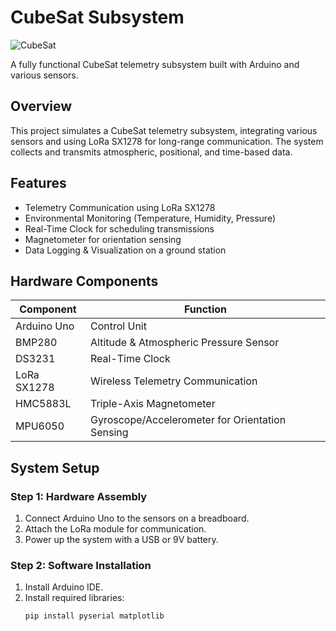 # CubeSat Subsystem

![CubeSat](https://example.com/cubesat_image.png)

A fully functional CubeSat telemetry subsystem built with Arduino and various sensors.

## Overview

This project simulates a CubeSat telemetry subsystem, integrating various sensors and using LoRa SX1278 for long-range communication. The system collects and transmits atmospheric, positional, and time-based data.

## Features

- Telemetry Communication using LoRa SX1278
- Environmental Monitoring (Temperature, Humidity, Pressure)
- Real-Time Clock for scheduling transmissions
- Magnetometer for orientation sensing
- Data Logging & Visualization on a ground station

## Hardware Components

| Component        | Function                                        |
|-----------------|------------------------------------------------|
| Arduino Uno | Control Unit | 
| BMP280 | Altitude & Atmospheric Pressure Sensor | 
| DS3231 | Real-Time Clock |
| LoRa SX1278 | Wireless Telemetry Communication | 
| HMC5883L | Triple-Axis Magnetometer |
| MPU6050 | Gyroscope/Accelerometer for Orientation Sensing |

## System Setup

### Step 1: Hardware Assembly
1. Connect Arduino Uno to the sensors on a breadboard.
2. Attach the LoRa module for communication.
3. Power up the system with a USB or 9V battery.

### Step 2: Software Installation
1. Install Arduino IDE.
2. Install required libraries:
   ```bash
   pip install pyserial matplotlib
